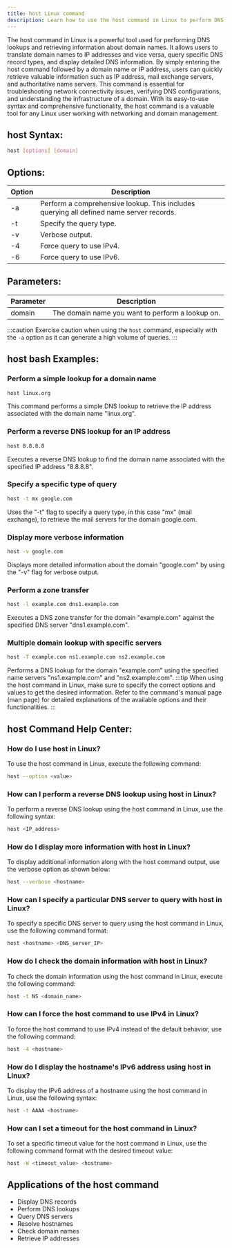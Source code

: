 ```yaml
---
title: host Linux command
description: Learn how to use the host command in Linux to perform DNS lookups and get information about domain names.
---
```


The host command in Linux is a powerful tool used for performing DNS lookups and retrieving information about domain names. It allows users to translate domain names to IP addresses and vice versa, query specific DNS record types, and display detailed DNS information. By simply entering the host command followed by a domain name or IP address, users can quickly retrieve valuable information such as IP address, mail exchange servers, and authoritative name servers. This command is essential for troubleshooting network connectivity issues, verifying DNS configurations, and understanding the infrastructure of a domain. With its easy-to-use syntax and comprehensive functionality, the host command is a valuable tool for any Linux user working with networking and domain management.

## host Syntax:
```bash
host [options] [domain]
```
## Options:
| Option | Description               |
|--------|---------------------------|
| -a     | Perform a comprehensive lookup. This includes querying all defined name server records. |
| -t     | Specify the query type.    |
| -v     | Verbose output.           |
| -4     | Force query to use IPv4.  |
| -6     | Force query to use IPv6.  |

## Parameters:
| Parameter | Description                                   |
|-----------|-----------------------------------------------|
| domain    | The domain name you want to perform a lookup on. |

:::caution
Exercise caution when using the `host` command, especially with the `-a` option as it can generate a high volume of queries.
:::
## host bash Examples:
### Perform a simple lookup for a domain name
```bash
host linux.org
```
This command performs a simple DNS lookup to retrieve the IP address associated with the domain name "linux.org".

### Perform a reverse DNS lookup for an IP address
```bash
host 8.8.8.8
```
Executes a reverse DNS lookup to find the domain name associated with the specified IP address "8.8.8.8".

### Specify a specific type of query
```bash
host -t mx google.com
```
Uses the "-t" flag to specify a query type, in this case "mx" (mail exchange), to retrieve the mail servers for the domain google.com.

### Display more verbose information
```bash
host -v google.com
```
Displays more detailed information about the domain "google.com" by using the "-v" flag for verbose output.

### Perform a zone transfer
```bash
host -l example.com dns1.example.com
```
Executes a DNS zone transfer for the domain "example.com" against the specified DNS server "dns1.example.com".

### Multiple domain lookup with specific servers
```bash
host -T example.com ns1.example.com ns2.example.com
```
Performs a DNS lookup for the domain "example.com" using the specified name servers "ns1.example.com" and "ns2.example.com".
:::tip
When using the host command in Linux, make sure to specify the correct options and values to get the desired information. Refer to the command's manual page (man page) for detailed explanations of the available options and their functionalities.
:::

## host Command Help Center:

### How do I use host in Linux?
To use the host command in Linux, execute the following command:
```bash
host --option <value>
```

### How can I perform a reverse DNS lookup using host in Linux?
To perform a reverse DNS lookup using the host command in Linux, use the following syntax:
```bash
host <IP_address>
```

### How do I display more information with host in Linux?
To display additional information along with the host command output, use the verbose option as shown below:
```bash
host --verbose <hostname>
```

### How can I specify a particular DNS server to query with host in Linux?
To specify a specific DNS server to query using the host command in Linux, use the following command format:
```bash
host <hostname> <DNS_server_IP>
```

### How do I check the domain information with host in Linux?
To check the domain information using the host command in Linux, execute the following command:
```bash
host -t NS <domain_name>
```

### How can I force the host command to use IPv4 in Linux?
To force the host command to use IPv4 instead of the default behavior, use the following command:
```bash
host -4 <hostname>
```

### How do I display the hostname's IPv6 address using host in Linux?
To display the IPv6 address of a hostname using the host command in Linux, use the following syntax:
```bash
host -t AAAA <hostname>
```

### How can I set a timeout for the host command in Linux?
To set a specific timeout value for the host command in Linux, use the following command format with the desired timeout value:
```bash
host -W <timeout_value> <hostname>
```

## Applications of the host command

- Display DNS records
- Perform DNS lookups
- Query DNS servers
- Resolve hostnames
- Check domain names
- Retrieve IP addresses